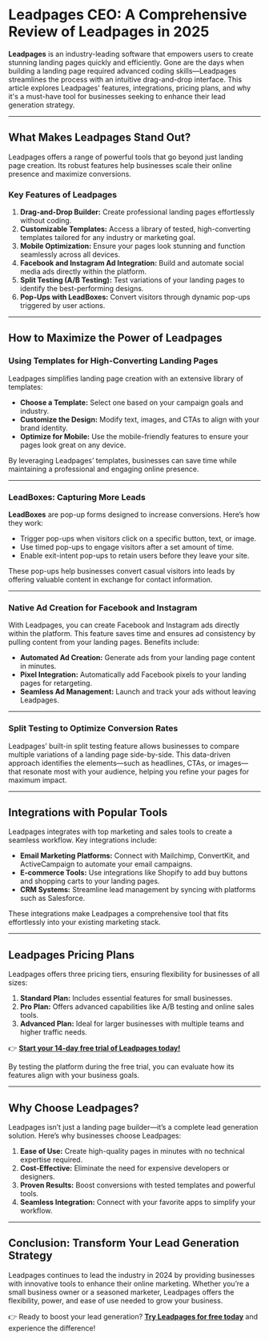 # Leadpages CEO: A Comprehensive Review of Leadpages in 2025

**Leadpages** is an industry-leading software that empowers users to create stunning landing pages quickly and efficiently. Gone are the days when building a landing page required advanced coding skills—Leadpages streamlines the process with an intuitive drag-and-drop interface. This article explores Leadpages' features, integrations, pricing plans, and why it's a must-have tool for businesses seeking to enhance their lead generation strategy.

---

## What Makes Leadpages Stand Out?

Leadpages offers a range of powerful tools that go beyond just landing page creation. Its robust features help businesses scale their online presence and maximize conversions.

### Key Features of Leadpages

1. **Drag-and-Drop Builder:** Create professional landing pages effortlessly without coding.  
2. **Customizable Templates:** Access a library of tested, high-converting templates tailored for any industry or marketing goal.  
3. **Mobile Optimization:** Ensure your pages look stunning and function seamlessly across all devices.  
4. **Facebook and Instagram Ad Integration:** Build and automate social media ads directly within the platform.  
5. **Split Testing (A/B Testing):** Test variations of your landing pages to identify the best-performing designs.  
6. **Pop-Ups with LeadBoxes:** Convert visitors through dynamic pop-ups triggered by user actions.  

---

## How to Maximize the Power of Leadpages

### Using Templates for High-Converting Landing Pages

Leadpages simplifies landing page creation with an extensive library of templates:

- **Choose a Template:** Select one based on your campaign goals and industry.  
- **Customize the Design:** Modify text, images, and CTAs to align with your brand identity.  
- **Optimize for Mobile:** Use the mobile-friendly features to ensure your pages look great on any device.

By leveraging Leadpages’ templates, businesses can save time while maintaining a professional and engaging online presence.

---

### LeadBoxes: Capturing More Leads

**LeadBoxes** are pop-up forms designed to increase conversions. Here’s how they work:

- Trigger pop-ups when visitors click on a specific button, text, or image.  
- Use timed pop-ups to engage visitors after a set amount of time.  
- Enable exit-intent pop-ups to retain users before they leave your site.

These pop-ups help businesses convert casual visitors into leads by offering valuable content in exchange for contact information.

---

### Native Ad Creation for Facebook and Instagram

With Leadpages, you can create Facebook and Instagram ads directly within the platform. This feature saves time and ensures ad consistency by pulling content from your landing pages. Benefits include:

- **Automated Ad Creation:** Generate ads from your landing page content in minutes.  
- **Pixel Integration:** Automatically add Facebook pixels to your landing pages for retargeting.  
- **Seamless Ad Management:** Launch and track your ads without leaving Leadpages.

---

### Split Testing to Optimize Conversion Rates

Leadpages’ built-in split testing feature allows businesses to compare multiple variations of a landing page side-by-side. This data-driven approach identifies the elements—such as headlines, CTAs, or images—that resonate most with your audience, helping you refine your pages for maximum impact.

---

## Integrations with Popular Tools

Leadpages integrates with top marketing and sales tools to create a seamless workflow. Key integrations include:

- **Email Marketing Platforms:** Connect with Mailchimp, ConvertKit, and ActiveCampaign to automate your email campaigns.  
- **E-commerce Tools:** Use integrations like Shopify to add buy buttons and shopping carts to your landing pages.  
- **CRM Systems:** Streamline lead management by syncing with platforms such as Salesforce.  

These integrations make Leadpages a comprehensive tool that fits effortlessly into your existing marketing stack.

---

## Leadpages Pricing Plans

Leadpages offers three pricing tiers, ensuring flexibility for businesses of all sizes:

1. **Standard Plan:** Includes essential features for small businesses.  
2. **Pro Plan:** Offers advanced capabilities like A/B testing and online sales tools.  
3. **Advanced Plan:** Ideal for larger businesses with multiple teams and higher traffic needs.  

👉 **[Start your 14-day free trial of Leadpages today!](https://bit.ly/LEadPages)**  

By testing the platform during the free trial, you can evaluate how its features align with your business goals.

---

## Why Choose Leadpages?

Leadpages isn’t just a landing page builder—it’s a complete lead generation solution. Here’s why businesses choose Leadpages:

1. **Ease of Use:** Create high-quality pages in minutes with no technical expertise required.  
2. **Cost-Effective:** Eliminate the need for expensive developers or designers.  
3. **Proven Results:** Boost conversions with tested templates and powerful tools.  
4. **Seamless Integration:** Connect with your favorite apps to simplify your workflow.  

---

## Conclusion: Transform Your Lead Generation Strategy

Leadpages continues to lead the industry in 2024 by providing businesses with innovative tools to enhance their online marketing. Whether you’re a small business owner or a seasoned marketer, Leadpages offers the flexibility, power, and ease of use needed to grow your business.

👉 Ready to boost your lead generation? **[Try Leadpages for free today](https://bit.ly/LEadPages)** and experience the difference!
